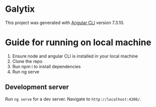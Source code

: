# Galytix

This project was generated with [Angular CLI](https://github.com/angular/angular-cli) version 7.3.10.

# Guide for running on local machine
1. Ensure node and angular CLI is installed in your local machine
2. Clone the repo
3. Run npm i to install dependencies
4. Run ng serve

## Development server

Run `ng serve` for a dev server. Navigate to `http://localhost:4200/`.